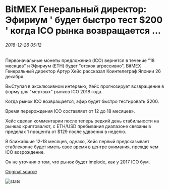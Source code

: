 # BitMEX Генеральный директор: Эфириум ' будет быстро тест $200 ' когда ICO рынка возвращается ...

###### 2018-12-26 05:12

Первоначальные монеты предложения (ICO) вернется в течение "18 месяцев" и Эфириум (ETH) будет "отскок агрессивно", BitMEX Генеральный директор Артур Хейс рассказал Коинтелеграф Японии 26 декабря.

ВыСтупая в эксклюзивном интервью, Хейс прогнозирует возвращение в форму для "мертвых" рынков ICO 2018 года.

Когда рынок ICO возвращается, эфир будет быстро тестировать $200.

Время перерождения ICO составляет от 12 до 18 месяцев».

Хейс сделал комментарии после теперь редкий день стабильности на рынках криптовалют, с ETH/USD пребывания диапазоне связаны в пределах 1 процента от $129 после удвоения в неделю.

В ближайшие 12-18 месяцев, однако, Хейс первый предсказывает стаблекоинс будет иметь свое время в центре внимания, прежде чем ICO возрождение.

Он не уточнил о том, что рынок будет implode, как у 2017 ICO бум.

[Original source](https://cointelegraph.com/news/bitmex-ceo-ethereum-will-quickly-test-200-when-ico-market-returns)

![stats](https://c.statcounter.com/11760860/0/a89fa40b/1/ "stats")